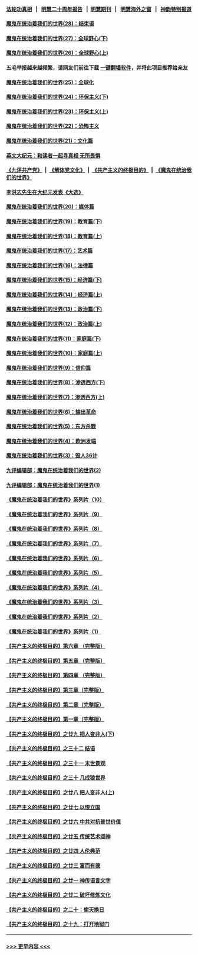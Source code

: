 #### [法轮功真相](https://github.com/gfw-breaker/truth/blob/master/README.md?t=0) &nbsp;&nbsp;|&nbsp;&nbsp; [明慧二十周年报告](https://github.com/gfw-breaker/mh-reports/blob/master/README.md?t=0) &nbsp;&nbsp;|&nbsp;&nbsp;[明慧期刊](https://github.com/gfw-breaker/mh-qikan) &nbsp;&nbsp;|&nbsp;&nbsp; [明慧海外之窗](https://github.com/gfw-breaker/mh-news/blob/master/README.md?t=0) &nbsp;&nbsp;|&nbsp;&nbsp; [神韵特别报道](https://github.com/gfw-breaker/mh-news/blob/master/shenyun.md?t=0)
#### [魔鬼在统治着我们的世界(28)：结束语](../pages/nsc422/n10936246.md?t=06190951) 
#### [魔鬼在统治着我们的世界(27)：全球野心(下)](../pages/nsc422/n10928319.md?t=06190951) 
#### [魔鬼在统治着我们的世界(26)：全球野心(上)](../pages/nsc422/n10900318.md?t=06190951) 
#### 五毛举报越来越频繁，请网友们前往下载 [一键翻墙软件](https://github.com/gfw-breaker/ssr-accounts)，并将此项目推荐给亲友
#### [魔鬼在统治着我们的世界(25)：全球化](../pages/nsc422/n10788205.md?t=06190951) 
#### [魔鬼在统治着我们的世界(24)：环保主义(下)](../pages/nsc422/n10695307.md?t=06190951) 
#### [魔鬼在统治着我们的世界(23)：环保主义(上)](../pages/nsc422/n10688613.md?t=06190951) 
#### [魔鬼在统治着我们的世界(22)：恐怖主义](../pages/nsc422/n10614727.md?t=06190951) 
#### [魔鬼在统治着我们的世界(21)：文化篇](../pages/nsc422/n10597706.md?t=06190951) 
#### [英文大纪元：和读者一起寻真相 无所畏惧](../pages/nsc422/n12542027.md?t=06190951) 
#### [《九评共产党》](https://github.com/begood0513/9ping.md/blob/master/README.md) &nbsp;|&nbsp; [《解体党文化》](../../../../jtdwh.md/blob/master/README.md)  &nbsp;|&nbsp; [《共产主义的终极目的》](../../../../gczydzjmd.md/blob/master/README.md) &nbsp;|&nbsp; [《魔鬼在统治我们的世界》](../../../../mgztzwmdsj.md/blob/master/README.md) 
#### [李洪志先生在大纪元发表《大选》](../pages/nsc422/n12534746.md?t=06190951) 
#### [魔鬼在统治着我们的世界(20)：媒体篇](../pages/nsc422/n10586579.md?t=06190951) 
#### [魔鬼在统治着我们的世界(19)：教育篇(下)](../pages/nsc422/n10564808.md?t=06190951) 
#### [魔鬼在统治着我们的世界(18)：教育篇(上)](../pages/nsc422/n10526970.md?t=06190951) 
#### [魔鬼在统治着我们的世界(17)：艺术篇](../pages/nsc422/n10499093.md?t=06190951) 
#### [魔鬼在统治着我们的世界(16)：法律篇](../pages/nsc422/n10485969.md?t=06190951) 
#### [魔鬼在统治着我们的世界(15)：经济篇(下)](../pages/nsc422/n10469975.md?t=06190951) 
#### [魔鬼在统治着我们的世界(14)：经济篇(上)](../pages/nsc422/n10457370.md?t=06190951) 
#### [魔鬼在统治着我们的世界(13)：政治篇(下)](../pages/nsc422/n10448270.md?t=06190951) 
#### [魔鬼在统治着我们的世界(12)：政治篇(上)](../pages/nsc422/n10444576.md?t=06190951) 
#### [魔鬼在统治着我们的世界(11)：家庭篇(下)](../pages/nsc422/n10440961.md?t=06190951) 
#### [魔鬼在统治着我们的世界(10)：家庭篇(上)](../pages/nsc422/n10435448.md?t=06190951) 
#### [魔鬼在统治着我们的世界(9)：信仰篇](../pages/nsc422/n10432159.md?t=06190951) 
#### [魔鬼在统治着我们的世界(8)：渗透西方(下)](../pages/nsc422/n10429603.md?t=06190951) 
#### [魔鬼在统治着我们的世界(7)：渗透西方(上)](../pages/nsc422/n10426013.md?t=06190951) 
#### [魔鬼在统治着我们的世界(6)：输出革命](../pages/nsc422/n10421536.md?t=06190951) 
#### [魔鬼在统治着我们的世界(5)：东方杀戮](../pages/nsc422/n10417707.md?t=06190951) 
#### [魔鬼在统治着我们的世界(4)：欧洲发端](../pages/nsc422/n10414890.md?t=06190951) 
#### [魔鬼在统治着我们的世界(3)：毁人36计](../pages/nsc422/n10411583.md?t=06190951) 
#### [九评编辑部：魔鬼在统治着我们的世界(2)](../pages/nsc422/n10410036.md?t=06190951) 
#### [九评编辑部：魔鬼在统治着我们的世界(1)](../pages/nsc422/n10406825.md?t=06190951) 
#### [《魔鬼在统治着我们的世界》系列片（10）](../pages/nsc422/n12292670.md?t=06190951) 
#### [《魔鬼在统治着我们的世界》系列片（9）](../pages/nsc422/n12290859.md?t=06190951) 
#### [《魔鬼在统治着我们的世界》系列片（8）](../pages/nsc422/n12287445.md?t=06190951) 
#### [《魔鬼在统治着我们的世界》系列片（7）](../pages/nsc422/n12283425.md?t=06190951) 
#### [《魔鬼在统治着我们的世界》系列片（6）](../pages/nsc422/n12282314.md?t=06190951) 
#### [《魔鬼在统治着我们的世界》系列片（5）](../pages/nsc422/n12281419.md?t=06190951) 
#### [《魔鬼在统治着我们的世界》系列片（4）](../pages/nsc422/n12274024.md?t=06190951) 
#### [《魔鬼在统治着我们的世界》系列片（3）](../pages/nsc422/n12271322.md?t=06190951) 
#### [《魔鬼在统治着我们的世界》系列片（2）](../pages/nsc422/n12269049.md?t=06190951) 
#### [《魔鬼在统治着我们的世界》系列片（1）](../pages/nsc422/n12267575.md?t=06190951) 
#### [【共产主义的终极目的】第六章 （完整版）](../pages/nsc422/n11428913.md?t=06190951) 
#### [【共产主义的终极目的】第五章 （完整版）](../pages/nsc422/n11428912.md?t=06190951) 
#### [【共产主义的终极目的】第四章 （完整版）](../pages/nsc422/n11428907.md?t=06190951) 
#### [【共产主义的终极目的】第三章（完整版）](../pages/nsc422/n11428848.md?t=06190951) 
#### [【共产主义的终极目的】第二章（完整版）](../pages/nsc422/n11428831.md?t=06190951) 
#### [【共产主义的终极目的】第一章（完整版）](../pages/nsc422/n11417651.md?t=06190951) 
#### [【共产主义的终极目的】之廿九 把人变非人(下)](../pages/nsc422/n11344140.md?t=06190951) 
#### [【共产主义的终极目的】之三十二 结语](../pages/nsc422/n11360535.md?t=06190951) 
#### [【共产主义的终极目的】之三十一 末世景观](../pages/nsc422/n11351129.md?t=06190951) 
#### [【共产主义的终极目的】之三十 几成狼世界](../pages/nsc422/n11348280.md?t=06190951) 
#### [【共产主义的终极目的】之廿八 把人变非人(上)](../pages/nsc422/n11340492.md?t=06190951) 
#### [【共产主义的终极目的】之廿七 以恨立国](../pages/nsc422/n11336944.md?t=06190951) 
#### [【共产主义的终极目的】之廿六 中共对抗普世价值](../pages/nsc422/n11324785.md?t=06190951) 
#### [【共产主义的终极目的】之廿五 传统艺术颂神](../pages/nsc422/n11296396.md?t=06190951) 
#### [【共产主义的终极目的】之廿四 人伦典范](../pages/nsc422/n11296397.md?t=06190951) 
#### [【共产主义的终极目的】之廿三 富而有德](../pages/nsc422/n11283598.md?t=06190951) 
#### [【共产主义的终极目的】之廿一 神传语言文字](../pages/nsc422/n11263265.md?t=06190951) 
#### [【共产主义的终极目的】之廿二 破坏修炼文化](../pages/nsc422/n11245728.md?t=06190951) 
#### [【共产主义的终极目的】之二十：偷天换日](../pages/nsc422/n11238846.md?t=06190951) 
#### [【共产主义的终极目的】之十九：打开地狱门](../pages/nsc422/n11206376.md?t=06190951) 

----
#### [ >>> 更早内容 <<< ](../indexes/nsc422-earlier.md)
